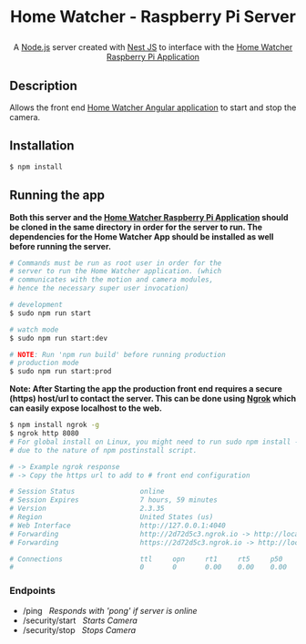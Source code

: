# <p align="center">Home Watcher - Raspberry Pi Server</p>

<p align="center">A <a href="http://nodejs.org" target="_blank">Node.js</a> server created with <a href="https://nestjs.com/" target="blank">Nest JS</a> to interface with the <a href="https://github.com/Wisbell/home-watcher-remake-pi" target="blank">Home Watcher Raspberry Pi Application</a></p>

## Description

Allows the front end <a href="https://github.com/Wisbell/home-watcher-remake-front-end" target="blank">Home Watcher Angular application</a> to start and stop the camera.

## Installation

```bash
$ npm install
```

## Running the app
**<p>Both this server and the <a href="https://github.com/Wisbell/home-watcher-remake-pi" target="blank">Home Watcher Raspberry Pi Application</a> should be cloned in the same directory in order for the server to run.  The dependencies for the Home Watcher App should be installed as well before running the server.</p>**

```bash
# Commands must be run as root user in order for the
# server to run the Home Watcher application. (which
# communicates with the motion and camera modules,
# hence the necessary super user invocation)

# development
$ sudo npm run start

# watch mode
$ sudo npm run start:dev

# NOTE: Run 'npm run build' before running production
# production mode
$ sudo npm run start:prod
```

**Note: After Starting the app the production front end requires a secure (https) host/url to contact the server.  This can be done using <a href="https://github.com/bubenshchykov/ngrok#readme" target="blank">Ngrok</a> which can easily expose localhost to the web.**

```bash
$ npm install ngrok -g
$ ngrok http 8080
# For global install on Linux, you might need to run sudo npm install --unsafe-perm -g ngrok
# due to the nature of npm postinstall script.

# -> Example ngrok response
# -> Copy the https url to add to # front end configuration

# Session Status                online
# Session Expires               7 hours, 59 minutes
# Version                       2.3.35
# Region                        United States (us)
# Web Interface                 http://127.0.0.1:4040
# Forwarding                    http://2d72d5c3.ngrok.io -> http://localhost:3000
# Forwarding                    https://2d72d5c3.ngrok.io -> http://localhost:3000

# Connections                   ttl     opn     rt1     rt5     p50     p90
#                               0       0       0.00    0.00    0.00    0.00
```

### Endpoints

- /ping &nbsp; *Responds with 'pong' if server is online*
- /security/start &nbsp; *Starts Camera*
- /security/stop &nbsp; *Stops Camera*
